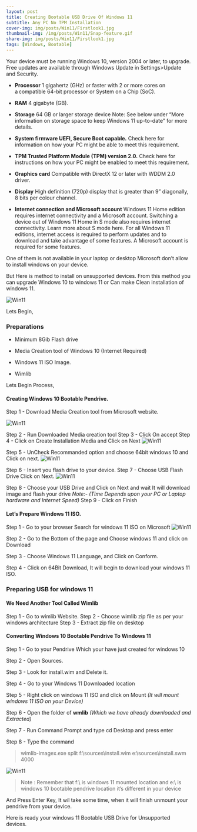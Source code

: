 ```yaml
---
layout: post
title: Creating Bootable USB Drive Of Windows 11
subtitle: Any PC No TPM Installation
cover-img: img/posts/Win11/Firstlook1.jpg
thumbnail-img: /img/posts/Win11/Snap-feature.gif
share-img: img/posts/Win11/Firstlook1.jpg
tags: [Windows, Bootable]
---
```


Your device must be running Windows 10, version 2004 or later, to upgrade. Free updates are available through Windows Update in Settings>Update and Security.

- **Processor** 1 gigahertz (GHz) or faster with 2 or more cores on a compatible 64-bit processor or System on a Chip (SoC).

- **RAM** 4 gigabyte (GB).

- **Storage** 64 GB or larger storage device Note: See below under “More information on storage space to keep Windows 11 up-to-date” for more details.

- **System firmware UEFI, Secure Boot capable.** Check here for information on how your PC might be able to meet this requirement.

- **TPM Trusted Platform Module (TPM) version 2.0.** Check here for instructions on how your PC might be enabled to meet this requirement.

- **Graphics card** Compatible with DirectX 12 or later with WDDM 2.0 driver.

- **Display** High definition (720p) display that is greater than 9” diagonally, 8 bits per colour channel.

- **Internet connection and Microsoft account** Windows 11 Home edition requires internet connectivity and a Microsoft account. Switching a device out of Windows 11 Home in S mode also requires internet connectivity. Learn more about S mode here. For all Windows 11 editions, internet access is required to perform updates and to download and take advantage of some features. A Microsoft account is required for some features.

One of them is not available in your laptop or desktop Microsoft don’t allow to install windows on your device. 

But Here is method to install on unsupported devices. From this method you can upgrade Windows 10 to windows 11 or Can make Clean installation of windows 11.

![Win11](/img/posts/Win11/Snap-feature.gif)

Lets Begin,

### Preparations 

- Minimum 8Gib Flash drive 

- Media Creation tool of Windows 10 (Internet Required)

- Windows 11 ISO Image.

- Wimlib

Lets Begin Process,
#### Creating Windows 10 Bootable Pendrive.

Step 1 - Download Media Creation tool from Microsoft website.

![Win11](/img/posts/Win11/Win10-Media-2.png)

Step 2 - Run Downloaded Media creation tool
Step 3 - Click On accept
Step 4 - Click on Create Installation Media and Click on Next
![Win11](/img/posts/Win11/Media-installation-3.png)

Step 5 - UnCheck Recommanded option and choose 64bit windows 10 and Click on next.
![Win11](/img/posts/Win11/64bit-4.png)

Step 6 - Insert you flash drive to your device.
Step 7 - Choose USB Flash Drive Click on Next.
![Win11](/img/posts/Win11/usbflash-5.png)

Step 8 - Choose your USB Drive and Click on Next and wait It will download image and flash your drive 
        _Note:- (Time Depends upon your PC or Laptop hardware and Internet Speed)_
Step 9 - Click on Finish

#### Let’s Prepare Windows 11 ISO.

Step 1 - Go to your browser Search for windows 11 ISO on Microsoft 
![Win11](/img/posts/Win11/Windows11-6.png)

Step 2 - Go to the Bottom of the page and Choose windows 11 and click on Download

Step 3 - Choose Windows 11 Language, and Click on Conform.

Step 4 - Click on 64Bit Download, It will begin to download your windows 11 ISO.

### Preparing USB for windows 11

#### We Need Another Tool Called Wimlib 
Step 1 - Go to wimlib Website.
Step 2 - Choose wimlib zip file as per your windows architecture 
Step 3 - Extract zip file on desktop

#### Converting  Windows 10 Bootable Pendrive To Windows 11 

Step 1 - Go to your Pendrive Which your have just created for windows 10

Step 2 - Open Sources.

Step 3 - Look for install.wim and Delete it.

Step 4 - Go to your Windows 11 Downloaded location

Step 5 - Right click on windows 11 ISO and click on Mount _(It will mount windows 11 ISO on your Device)_

Step 6 - Open the folder of **wmlib** _(Which we have already downloaded and Extracted)_

Step 7 - Run Command Prompt and type cd Desktop and press enter

Step 8 - Type the command 

> wimlib-imagex.exe split f:\sources\install.wim e:\sources\install.swm 4000 

![Win11](/img/posts/Win11/Cmd-7.png)

> Note : Remember that f:\ is windows 11 mounted location and e:\ is windows 10 bootable pendrive location it’s different in your device 

And Press Enter Key, It wil take some time, when it will finish unmount your pendrive from your device. 

Here is ready your windows 11 Bootable USB Drive for Unsupported devices.




